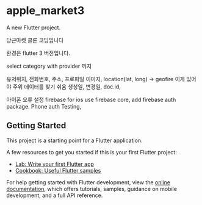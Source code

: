 # apple_market3

A new Flutter project.

당근마켓 클론 코딩입니다

환경은 flutter 3 버전입니다.

select category with provider 까지

유저위치, 전화번호, 주소, 프로파일 이미지,
location(lat, long) -> geofire  이게 있어야 주위 데이터를 찾기 쉬움
생성일, 변경일, doc.id,


아이폰 오류 설정
  firebase for ios
  use firebase core,
  add firebase auth package.
  Phone auth Testing,

## Getting Started

This project is a starting point for a Flutter application.

A few resources to get you started if this is your first Flutter project:

- [Lab: Write your first Flutter app](https://docs.flutter.dev/get-started/codelab)
- [Cookbook: Useful Flutter samples](https://docs.flutter.dev/cookbook)

For help getting started with Flutter development, view the
[online documentation](https://docs.flutter.dev/), which offers tutorials,
samples, guidance on mobile development, and a full API reference.
